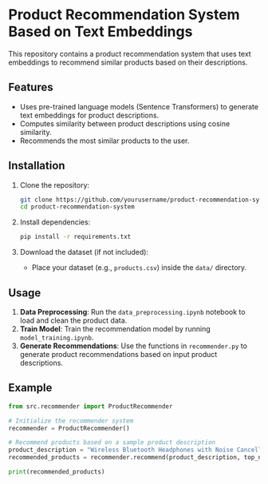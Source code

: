 # Product Recommendation System Based on Text Embeddings

This repository contains a product recommendation system that uses text embeddings to recommend similar products based on their descriptions.

## Features

- Uses pre-trained language models (Sentence Transformers) to generate text embeddings for product descriptions.
- Computes similarity between product descriptions using cosine similarity.
- Recommends the most similar products to the user.

## Installation

1. Clone the repository:
    ```bash
    git clone https://github.com/yourusername/product-recommendation-system.git
    cd product-recommendation-system
    ```

2. Install dependencies:
    ```bash
    pip install -r requirements.txt
    ```

3. Download the dataset (if not included):
    - Place your dataset (e.g., `products.csv`) inside the `data/` directory.

## Usage

1. **Data Preprocessing**: Run the `data_preprocessing.ipynb` notebook to load and clean the product data.
2. **Train Model**: Train the recommendation model by running `model_training.ipynb`.
3. **Generate Recommendations**: Use the functions in `recommender.py` to generate product recommendations based on input product descriptions.

## Example

```python
from src.recommender import ProductRecommender

# Initialize the recommender system
recommender = ProductRecommender()

# Recommend products based on a sample product description
product_description = "Wireless Bluetooth Headphones with Noise Cancellation"
recommended_products = recommender.recommend(product_description, top_n=5)

print(recommended_products)
